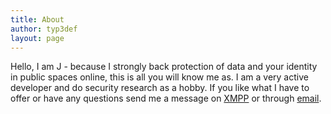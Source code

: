 ```yaml
---
title: About
author: typ3def
layout: page
---
```


Hello, I am J - because I strongly back protection of data and your identity in public spaces online, this is all you will know me as. I am a very active developer and do security research as a hobby. If you like what I have to offer or have any questions send me a message on [XMPP](xmpp:j@optimistic.ninja) or through [email](mailto:j@optimistic.ninja).

